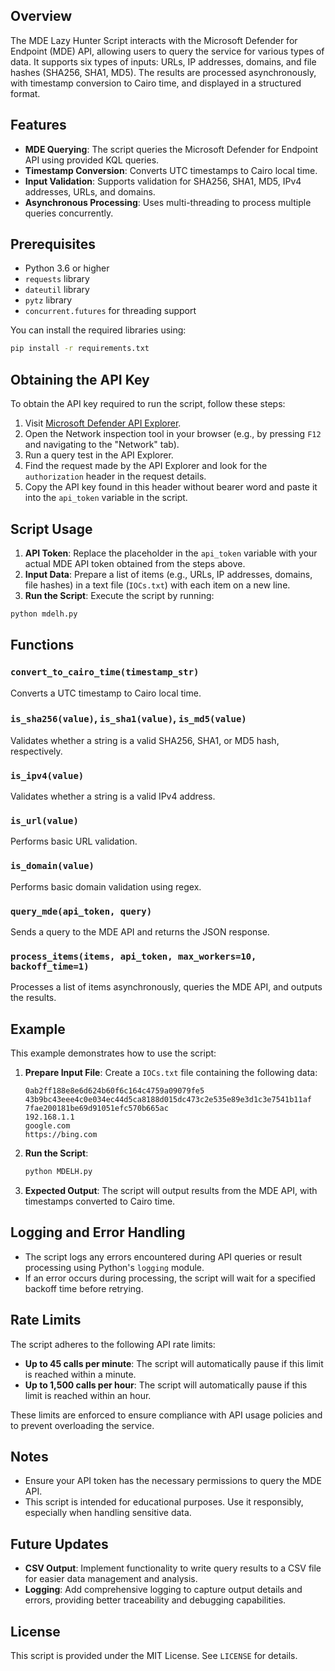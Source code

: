 ## Overview

The MDE Lazy Hunter Script interacts with the Microsoft Defender for Endpoint (MDE) API, allowing users to query the service for various types of data. It supports six types of inputs: URLs, IP addresses, domains, and file hashes (SHA256, SHA1, MD5). The results are processed asynchronously, with timestamp conversion to Cairo time, and displayed in a structured format.

## Features

- **MDE Querying**: The script queries the Microsoft Defender for Endpoint API using provided KQL queries.
- **Timestamp Conversion**: Converts UTC timestamps to Cairo local time.
- **Input Validation**: Supports validation for SHA256, SHA1, MD5, IPv4 addresses, URLs, and domains.
- **Asynchronous Processing**: Uses multi-threading to process multiple queries concurrently.

## Prerequisites

- Python 3.6 or higher
- `requests` library
- `dateutil` library
- `pytz` library
- `concurrent.futures` for threading support

You can install the required libraries using:

```bash
pip install -r requirements.txt
```

## Obtaining the API Key

To obtain the API key required to run the script, follow these steps:

1. Visit [Microsoft Defender API Explorer](https://security.microsoft.com/interoperability/api-explorer).
2. Open the Network inspection tool in your browser (e.g., by pressing `F12` and navigating to the "Network" tab).
3. Run a query test in the API Explorer.
4. Find the request made by the API Explorer and look for the `authorization` header in the request details.
5. Copy the API key found in this header without bearer word and paste it into the `api_token` variable in the script.

## Script Usage

1. **API Token**: Replace the placeholder in the `api_token` variable with your actual MDE API token obtained from the steps above.
2. **Input Data**: Prepare a list of items (e.g., URLs, IP addresses, domains, file hashes) in a text file (`IOCs.txt`) with each item on a new line.
3. **Run the Script**: Execute the script by running:

```bash
python mdelh.py
```

## Functions

### `convert_to_cairo_time(timestamp_str)`
Converts a UTC timestamp to Cairo local time.

### `is_sha256(value)`, `is_sha1(value)`, `is_md5(value)`
Validates whether a string is a valid SHA256, SHA1, or MD5 hash, respectively.

### `is_ipv4(value)`
Validates whether a string is a valid IPv4 address.

### `is_url(value)`
Performs basic URL validation.

### `is_domain(value)`
Performs basic domain validation using regex.

### `query_mde(api_token, query)`
Sends a query to the MDE API and returns the JSON response.

### `process_items(items, api_token, max_workers=10, backoff_time=1)`
Processes a list of items asynchronously, queries the MDE API, and outputs the results.

## Example

This example demonstrates how to use the script:

1. **Prepare Input File**: Create a `IOCs.txt` file containing the following data:
   ```
   0ab2ff188e8e6d624b60f6c164c4759a09079fe5
   43b9bc43eee4c0e034ec44d5ca8188d015dc473c2e535e89e3d1c3e7541b11af
   7fae200181be69d91051efc570b665ac
   192.168.1.1
   google.com
   https://bing.com
   ```

2. **Run the Script**:
   ```bash
   python MDELH.py
   ```

3. **Expected Output**: The script will output results from the MDE API, with timestamps converted to Cairo time.

## Logging and Error Handling

- The script logs any errors encountered during API queries or result processing using Python's `logging` module.
- If an error occurs during processing, the script will wait for a specified backoff time before retrying.

## Rate Limits

The script adheres to the following API rate limits:

- **Up to 45 calls per minute**: The script will automatically pause if this limit is reached within a minute.
- **Up to 1,500 calls per hour**: The script will automatically pause if this limit is reached within an hour.

These limits are enforced to ensure compliance with API usage policies and to prevent overloading the service.
## Notes

- Ensure your API token has the necessary permissions to query the MDE API.
- This script is intended for educational purposes. Use it responsibly, especially when handling sensitive data.

## Future Updates

- **CSV Output**: Implement functionality to write query results to a CSV file for easier data management and analysis.
- **Logging**: Add comprehensive logging to capture output details and errors, providing better traceability and debugging capabilities.
  
## License

This script is provided under the MIT License. See `LICENSE` for details.
